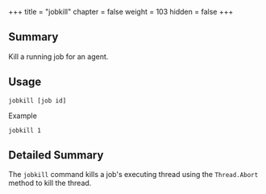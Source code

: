 +++
title = "jobkill"
chapter = false
weight = 103
hidden = false
+++

## Summary
Kill a running job for an agent.

## Usage
```
jobkill [job id]
```
Example
```
jobkill 1
```

## Detailed Summary
The `jobkill` command kills a job's executing thread using the `Thread.Abort` method to kill the thread.
